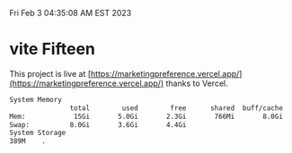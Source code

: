 Fri Feb  3 04:35:08 AM EST 2023

# vite Fifteen


This project is live at [https://marketingpreference.vercel.app/](https://marketingpreference.vercel.app/) thanks to Vercel.

```bash
System Memory
               total        used        free      shared  buff/cache   available
Mem:            15Gi       5.0Gi       2.3Gi       766Mi       8.0Gi       9.2Gi
Swap:          8.0Gi       3.6Gi       4.4Gi
System Storage
389M	.
```
```bash
